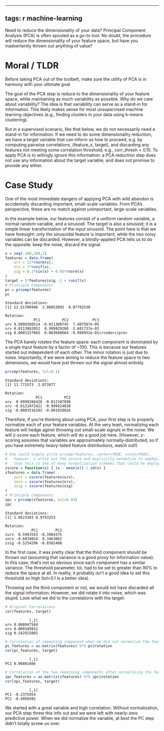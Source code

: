 ----
tags: r machine-learning
---

Need to reduce the dimensionality of your data? Principal Component Analysis (PCA) is often spouted as a go-to tool. No doubt, the procedure will reduce the dimensionality of your feature space, but have you inadvertently thrown out anything of value?


# Moral / TLDR

Before taking PCA out of the toolbelt, make sure the utility of PCA is in harmony with your ultimate goal.

The goal of the PCA step is reduce to the dimensionality of your feature space, while maintaining as much variability as possible. Why do we care about variability? The idea is that variability can serve as a stand-in for information. This likely makes sense for most unsupervised machine learning objectives (e.g., finding clusters in your data using k-means clustering).

But in a supervised scenario, like that below, we do not necessarily need a stand-in for information. If we need to do some dimensionality reduction, we have a target variable that can inform us how to proceed, e.g. by computing pairwise correlations, (feature_x, target), and discarding any features not meeting some correlation threshold, e.g., corr_thresh = 0.15. To apply PCA is to willingly ignore this information: a PCA reduction step does not use any information about the target variable, and does not promise to provide any either.

# Case Study
One of the most immediate dangers of applying PCA with wild abandon is accidentally discarding important, small-scale variables. From PCA’s perspective, these are no match against unimportant, large-scale variables.

In the example below, our features consist of a uniform random variable, a normal random variable, and a sinusoid. The target is also a sinusoid; it is a simple linear transformation of the input sinusoid. The point here is that we have foresight: only the sinusoidal feature is important, while the two noisy variables can be discarded. However, a blindly-applied PCA tells us to do the opposite: keep the noise, discard the signal.

```r
x = seq(-100,100,1)
features = data.frame(
    urv = 12*rnorm(x),
    nrv = 7*runif(x),
    sig = 0.1*sin(x) + 0.05*rnorm(x)
)
target = 5*features$sig -1 + runif(x)
# Principle Components
pc = prcomp(features)
pc
```
```
Standard deviations:
[1] 12.51706946  2.06053092  0.07782538

Rotation:
             PC1          PC2           PC3
urv 0.9999360514 -0.011308745  7.407587e-05
nrv 0.0113083952  0.999929280  3.681737e-03
sig 0.0001157065  0.003680664 -9.999932e-01</code></pre>
```

The PCA barely rotates the feature space: each component is dominated by a single input feature by a factor of ~100. This is because our features started out independent of each other. The minor rotation is just due to noise. Importantly, if we were aiming to reduce the feature space to two dimensions, we would have just thrown out the signal almost entirely.

```r
prcomp(features, tol=0.1)
```
```
Standard deviations:
[1] 11.772573  2.073877

Rotation:
              PC1          PC2
urv  0.9999266428 -0.012107898
nrv -0.0121072421 -0.999924838
sig -0.0003516282 -0.001928026
```

Therefore, if you’re thinking about using PCA, your first step is to properly normalize each of your feature variables. At the very least, normalizing each feature will hedge aginst throwing out small-scale signals in the noise. We will z-score each feature, which will do a good job here. (However, z-scoring assumes that variables are approximately normally-distributed, so if you have extremely heavy-tailed feature distributions, watch out!)

```r
# One could simply write prcomp(features, center=TRUE, scale=TRUE),
#   however, I write out the zscore and explicitly normalize to emphasize
#   that this is one of many normalization schemes that could be employed.
zscore = function(x) { (x - mean(x)) / sd(x) }
zfeatures = data.frame(
    zurv = zscore(features$urv),
    znrv = zscore(features$nrv),
    zsig = zscore(features$sig)
)
# Principle Components
zpc = prcomp(zfeatures, tol=0.92)  
zpc
```
```
Standard deviations:
[1] 1.0523303 0.9793253

Rotation:
            PC1        PC2
zurv  0.5993543 -0.3964375
znrv -0.6039024  0.3463062
zsig -0.5254296 -0.8502408
```

In the first case, it was pretty clear that the third component should be thrown out (assuming that variance is a good proxy for information value). In this case, that’s not so obvious since each component has a similar variance. The threshold parameter, tol, had to be set to greater than 90% to reduce the space at all. In reality, it probably isn’t a good idea to set this threshold so high (tol=0.1 is a better idea).

Throwing out the third component or not, we would not have discarded all the signal information. However, we did rotate it into noise, which was stupid. Look what we did to the correlations with the target:

```r
# Original Correlations
cor(features, target)
```
```        
           [,1]
urv 0.068047584
nrv 0.009189832
sig 0.542915065
```

```r
# Correlation of remaining component when we did not normalize the features
pc_features = as.matrix(features) %*% pc$rotation
cor(pc_features, target)
```
```
           [,1]
PC1 0.06801666
```

```r
# Correlation of the two remaining components after normalizing the features
zpc_features = as.matrix(zfeatures) %*% zpc$rotation
cor(zpc_features, target)
```
```
           [,1]
PC1 -0.2375954
PC2 -0.4956501
```

We started with a great variable and high correlation. Without normalization, our PCA step threw this info out and we were left with nearly-zero predictive power. When we did normalize the variable, at best the PC step didn’t totally screw us over.

